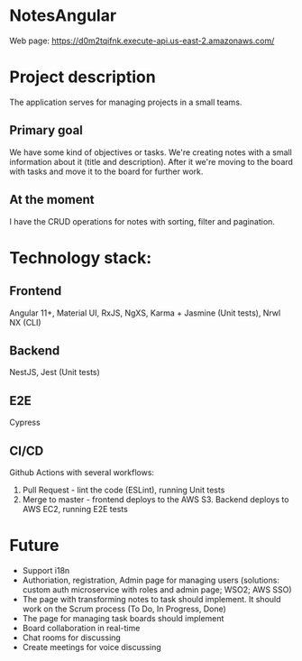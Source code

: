 

# NotesAngular

Web page: https://d0m2tqifnk.execute-api.us-east-2.amazonaws.com/

# Project description

The application serves for managing projects in a small teams. 

## Primary goal

We have some kind of objectives or tasks. We're creating notes with a small information about it (title and description).
After it we're moving to the board with tasks and move it to the board for further work.

## At the moment

I have the CRUD operations for notes with sorting, filter and pagination.


# Technology stack:

## Frontend

Angular 11+, Material UI, RxJS, NgXS, Karma + Jasmine (Unit tests), Nrwl NX (CLI)

## Backend
NestJS, Jest (Unit tests)

## E2E
Cypress

## CI/CD
Github Actions with several workflows:
1) Pull Request - lint the code (ESLint), running Unit tests
2) Merge to master - frontend deploys to the AWS S3. Backend deploys to AWS EC2, running E2E tests

# Future

- Support i18n
- Authoriation, registration, Admin page for managing users (solutions: custom auth microservice with roles and admin page; WSO2; AWS SSO)
- The page with transforming notes to task should implement. It should work on the Scrum process (To Do, In Progress, Done)
- The page for managing task boards should implement
- Board collaboration in real-time
- Chat rooms for discussing
- Create meetings for voice discussing
